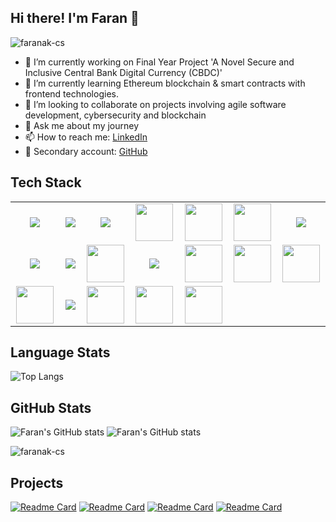 ## Hi there! I'm Faran 👋
<p align="left"> <img src="https://komarev.com/ghpvc/?username=faranak-cs" alt="faranak-cs" /> </p>

- 🔭 I’m currently working on Final Year Project 'A Novel Secure and Inclusive Central Bank Digital Currency (CBDC)'
- 🌱 I’m currently learning Ethereum blockchain & smart contracts with frontend technologies.
- 👯 I’m looking to collaborate on projects involving agile software development, cybersecurity and blockchain
- 💬 Ask me about my journey
- 📫 How to reach me: [LinkedIn](https://www.linkedin.com/in/faranahmadk)
- 🔖 Secondary account: [GitHub](https://github.com/farankhanatu)
## Tech Stack
<table width="100">
<tr>
    <td align='center' width="190">
        <img src="https://www.vectorlogo.zone/logos/nodejs/nodejs-ar21.svg">
    </td>
   <td align='center' width="190">
        <img src="https://upload.wikimedia.org/wikipedia/commons/6/64/Expressjs.png">
    </td>
    <td align='center' width="190">
        <img src="https://www.vectorlogo.zone/logos/reactjs/reactjs-ar21.svg">
    </td>
    <td align='center' width="190">
        <img src="https://upload.wikimedia.org/wikipedia/commons/4/4e/Angularjsoldicon.png" width="60">
    </td>
    <td align='center' width="190">
        <img src="https://upload.wikimedia.org/wikipedia/commons/7/7d/Microsoft_.NET_logo.svg" width="60">
    </td>
    <td align='center' width="190">
        <img src="https://upload.wikimedia.org/wikipedia/commons/7/75/Django_logo.svg" width="60">
    </td>
    <td align='center' width="190">
        <img src="https://hardhat.org/_next/static/media/hardhat-logo.5c5f687b.svg">
    </td>
</tr>
<tr>
    <td align='center'>
        <img src="https://www.openzeppelin.com/hubfs/raw_assets/public/oz_2022/images/homepage/openzep.svg">
    </td>
    <td align='center'>
        <img src="https://download.logo.wine/logo/MySQL/MySQL-Logo.wine.png" >
    </td>
    <td align='center'>
        <img src="https://github.com/faranak-cs/faranak-cs/assets/73027299/3b91e8aa-80c6-4cd7-9696-69411430b183" height="60">
    </td>
    <td align='center'>
        <img src="https://upload.wikimedia.org/wikipedia/commons/8/8c/Aws-ec2.svg" >
    </td>
     <td align='center'>
        <img src="https://github.com/faranak-cs/faranak-cs/assets/73027299/dce46228-f36c-464c-bc16-12bac881e563" height="60">
    </td>
     <td align='center'>
        <img src="https://github.com/faranak-cs/faranak-cs/assets/73027299/39c1c2e7-6674-4e7a-8e8a-67f0191aa200" height="60">
    </td>
    <td align='center'>
        <img src="https://www.vectorlogo.zone/logos/getpostman/getpostman-icon.svg" height="60">
    </td>
</tr>
<tr>
    <td align='center'>
        <img src="https://github.com/faranak-cs/faranak-cs/assets/73027299/4e7b33fd-3b79-4cd9-b920-7292e40d0301" height="60">
    </td>
    <td align='center'>
        <img src="https://github.com/faranak-cs/faranak-cs/assets/73027299/6a3f0fa7-2b7d-4bbd-ab32-2c15ad066c00">
    </td>
    <td align='center'>
        <img src="https://github.com/faranak-cs/faranak-cs/assets/73027299/420d0861-1b04-4bcb-948c-0905815291be" height="60">
    </td>
    <td align='center'>
        <img src="https://github.com/faranak-cs/faranak-cs/assets/73027299/ffcdf6e4-cdaf-481b-b16c-dbc5025b7d6f" height="60">
    </td>
    <td align='center'>
        <img src="https://upload.wikimedia.org/wikipedia/commons/1/1d/PyCharm_Icon.svg" height="60">
    </td>
</tr>
</table>

## Language Stats
![Top Langs](https://github-readme-stats.vercel.app/api/top-langs/?username=faranak-cs&langs_count=10&layout=compact&hide=C)
## GitHub Stats
![Faran's GitHub stats](https://github-readme-stats.vercel.app/api?username=faranak-cs&hide=stars&show=reviews,prs_merged&show_icons=true&hide_rank=true)
![Faran's GitHub stats](https://github-readme-stats.vercel.app/api?username=farankhanatu&hide=stars&show=reviews,prs_merged&show_icons=true&hide_rank=true)
<p><img src="https://github-readme-streak-stats.herokuapp.com/?user=faranak-cs" alt="faranak-cs" /></p>

## Projects
[![Readme Card](https://github-readme-stats.vercel.app/api/pin/?username=faranak-cs&repo=Pi-Camera)](https://github.com/faranak-cs/Pi-Camera)
[![Readme Card](https://github-readme-stats.vercel.app/api/pin/?username=faranak-cs&repo=Smart-Camera)](https://github.com/faranak-cs/Smart-Camera)
[![Readme Card](https://github-readme-stats.vercel.app/api/pin/?username=faranak-cs&repo=Python-Fundamentals)](https://github.com/faranak-cs/Python-Fundamentals)
[![Readme Card](https://github-readme-stats.vercel.app/api/pin/?username=faranak-cs&repo=ProjectX)](https://github.com/faranak-cs/ProjectX)




